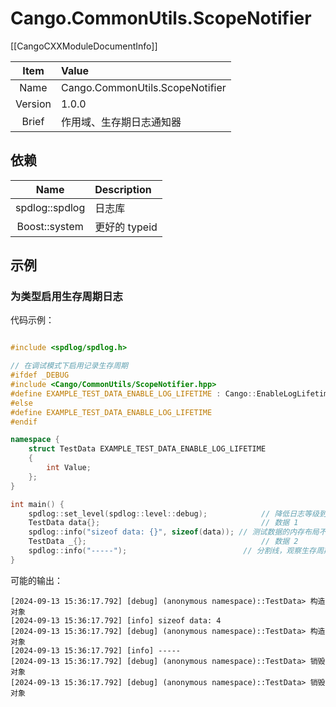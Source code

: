 # Cango.CommonUtils.ScopeNotifier

[[CangoCXXModuleDocumentInfo]]

|  Item   | Value                           |
|:-------:|:--------------------------------|
|  Name   | Cango.CommonUtils.ScopeNotifier |
| Version | 1.0.0                           |
|  Brief  | 作用域、生存期日志通知器                    |

## 依赖

|      Name      | Description |
|:--------------:|:------------|
| spdlog::spdlog | 日志库         |
| Boost::system  | 更好的 typeid  |

## 示例

### 为类型启用生存周期日志

代码示例：

```c++

#include <spdlog/spdlog.h>

// 在调试模式下启用记录生存周期
#ifdef _DEBUG
#include <Cango/CommonUtils/ScopeNotifier.hpp>
#define EXAMPLE_TEST_DATA_ENABLE_LOG_LIFETIME : Cango::EnableLogLifetime<TestData>
#else
#define EXAMPLE_TEST_DATA_ENABLE_LOG_LIFETIME
#endif

namespace {
	struct TestData EXAMPLE_TEST_DATA_ENABLE_LOG_LIFETIME
	{
		int Value;
	};
}

int main() {
	spdlog::set_level(spdlog::level::debug);			// 降低日志等级到调试模式，启用日志生存周期的输出
	TestData data{};									// 数据 1
	spdlog::info("sizeof data: {}", sizeof(data)); // 测试数据的内存布局不会改变
	TestData _{};										// 数据 2
	spdlog::info("-----");							// 分割线，观察生存周期输出
}

```

可能的输出：

```text
[2024-09-13 15:36:17.792] [debug] (anonymous namespace)::TestData> 构造对象
[2024-09-13 15:36:17.792] [info] sizeof data: 4
[2024-09-13 15:36:17.792] [debug] (anonymous namespace)::TestData> 构造对象
[2024-09-13 15:36:17.792] [info] -----
[2024-09-13 15:36:17.792] [debug] (anonymous namespace)::TestData> 销毁对象
[2024-09-13 15:36:17.792] [debug] (anonymous namespace)::TestData> 销毁对象
```
